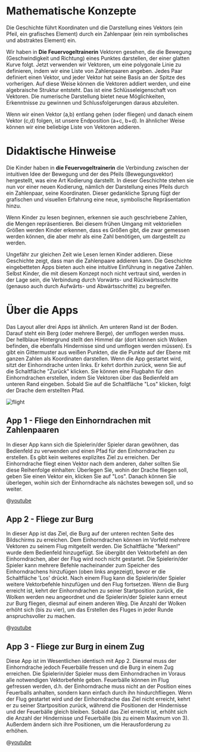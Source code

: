 # Mathematische Konzepte
Die Geschichte führt Koordinaten und die Darstellung eines Vektors (ein Pfeil, ein grafisches Element) durch ein Zahlenpaar (ein rein symbolisches und abstraktes Element) ein.

Wir haben in **Die Feuervogeltrainerin** Vektoren gesehen, die die Bewegung (Geschwindigkeit und Richtung) eines Punktes darstellen, der einer glatten Kurve folgt. Jetzt verwenden wir Vektoren, um eine polygonale Linie zu definieren, indem wir eine Liste von Zahlenpaaren angeben. Jedes Paar definiert einen Vektor, und jeder Vektor hat seine Basis an der Spitze des vorherigen. Auf diese Weise können die Vektoren addiert werden, und eine algebraische Struktur entsteht. Das ist eine Schlüsseleigenschaft von Vektoren. Die numerische Darstellung bietet neue Möglichkeiten, Erkenntnisse zu gewinnen und Schlussfolgerungen daraus abzuleiten.

Wenn wir einen Vektor (a,b) entlang gehen (oder fliegen) und danach einem Vektor (c,d) folgen, ist unsere Endposition (a+c, b+d). In ähnlicher Weise können wir eine beliebige Liste von Vektoren addieren. 

# Didaktische Hinweise
Die Kinder haben in **die Feuervogeltrainerin** die Verbindung zwischen der intuitiven Idee der Bewegung und der des Pfeils (Bewegungsvektor) hergestellt, was eine Art Kodierung darstellt. In dieser Geschichte stehen sie nun vor einer neuen Kodierung, nämlich der Darstellung eines Pfeils durch ein Zahlenpaar, seine Koordinaten. Dieser gedankliche Sprung fügt der grafischen und visuellen Erfahrung eine neue, symbolische Repräsentation hinzu.

Wenn Kinder zu lesen beginnen, erkennen sie auch geschriebene Zahlen, die Mengen repräsentieren. Bei diesem frühen Umgang mit vektoriellen Größen werden Kinder erkennen, dass es Größen gibt, die zwar gemessen werden können, die aber mehr als eine Zahl benötigen, um dargestellt zu werden.

Ungefähr zur gleichen Zeit wie Lesen lernen Kinder addieren. Diese Geschichte zeigt, dass man die Zahlenpaare addieren kann. Die Geschichte eingebetteten Apps bieten auch eine intuitive Einführung in negative Zahlen. Selbst Kinder, die mit diesem Konzept noch nicht vertraut sind, werden in der Lage sein, die Verbindung durch Vorwärts- und Rückwärtsschritte (genauso auch durch Aufwärts- und Abwärtsschritte) zu begreifen.

# Über die Apps
Das Layout aller drei Apps ist ähnlich. Am unteren Rand ist der Boden. Darauf steht ein Berg (oder mehrere Berge), der umflogen werden muss. Der hellblaue Hintergrund stellt den Himmel dar (dort können sich Wolken befinden, die ebenfalls Hindernisse sind und umflogen werden müssen). Es gibt ein Gittermuster aus weißen Punkten, die die Punkte auf der Ebene mit ganzen Zahlen als Koordinaten darstellen. Wenn die App gestartet wird, sitzt der Einhorndrache unten links. Er kehrt dorthin zurück, wenn Sie auf die Schaltfläche "Zurück" klicken. Sie können eine Flugbahn für den Einhorndrachen erstellen, indem Sie Vektoren über das Bedienfeld am unteren Rand eingeben. Sobald Sie auf die Schaltfläche "Los" klicken, folgt der Drache dem erstellten Pfad.

![flight](/stories/fire-2/img/_align-center_/flight_de.png)


## App 1 - Fliege den Einhorndrachen mit Zahlenpaaren

In dieser App kann sich die Spielerin/der Spieler daran gewöhnen, das Bedienfeld zu verwenden und einen Pfad für den Einhorndrachen zu erstellen. Es gibt kein weiteres explizites Ziel zu erreichen. Der Einhorndrache fliegt einen Vektor nach dem anderen, daher sollten Sie diese Reihenfolge einhalten: Überlegen Sie, wohin der Drache fliegen soll, geben Sie einen Vektor ein, klicken Sie auf "Los". Danach können Sie überlegen, wohin sich der Einhorndrache als nächstes bewegen soll, und so weiter.

@[youtube](bI3p7GuIWUw?_align-center_)

## App 2 - Fliege zur Burg

In dieser App ist das Ziel, die Burg auf der unteren rechten Seite des Bildschirms zu erreichen. Dem Einhorndrachen können im Vorfeld mehrere Vektoren zu seinem Flug mitgeteilt werden. Die Schaltfläche "Merken!" wurde dem Bedienfeld hinzugefügt. Sie übergibt den Vektorbefehl an den Einhorndrachen, aber der Flug wird noch nicht gestartet. Die Spielerin/der Spieler kann mehrere Befehle nacheinander zum Speicher des Einhorndrachens hinzufügen (oben links angezeigt), bevor er die Schaltfläche 'Los' drückt. Nach einem Flug kann die Spielerin/der Spieler weitere Vektorbefehle hinzufügen und den Flug fortsetzen. Wenn die Burg erreicht ist, kehrt der Einhorndrachen zu seiner Startposition zurück, die Wolken werden neu angeordnet und die Spielerin/der Spieler kann erneut zur Burg fliegen, diesmal auf einem anderen Weg. Die Anzahl der Wolken erhöht sich (bis zu vier), um das Erstellen des Fluges in jeder Runde anspruchsvoller zu machen.

@[youtube](lF0J5v_--9E?_align-center_)

## App 3 - Fliege zur Burg in einem Zug	

Diese App ist im Wesentlichen identisch mit App 2. Diesmal muss der Einhorndrache jedoch Feuerbälle fressen und die Burg in einem Zug erreichen. Die Spielerin/der Spieler muss dem Einhorndrachen im Voraus alle notwendigen Vektorbefehle geben. Feuerbälle können im Flug gefressen werden, d.h. der Einhorndrache muss nicht an der Position eines Feuerballs anhalten, sondern kann einfach durch ihn hindurchfliegen. Wenn der Flug gestartet wird und der Einhorndrache das Ziel nicht erreicht, kehrt er zu seiner Startposition zurück, während die Positionen der Hindernisse und der Feuerbälle gleich bleiben. Sobald das Ziel erreicht ist, erhöht sich die Anzahl der Hindernisse und Feuerbälle (bis zu einem Maximum von 3). Außerdem ändern sich ihre Positionen, um die Herausforderung zu erhöhen.

@[youtube](cWujLpATMPI?_align-center_)

